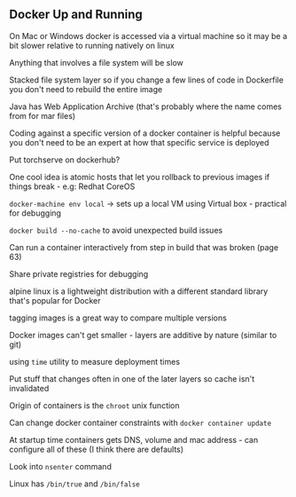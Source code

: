 ## Docker Up and Running 

On Mac or Windows docker is accessed via a virtual machine so it may be a bit slower relative to running natively on linux

Anything that involves a file system will be slow

Stacked file system layer so if you change a few lines of code in Dockerfile you don't need to rebuild the entire image

Java has Web Application Archive (that's probably where the name comes from for mar files)

Coding against a specific version of a docker container is helpful because you don't need to be an expert at how that specific service is deployed

Put torchserve on dockerhub?

One cool idea is atomic hosts that let you rollback to previous images if things break - e.g: Redhat CoreOS

`docker-machine env local` -> sets up a local VM using Virtual box - practical for debugging

`docker build --no-cache` to avoid unexpected build issues

Can run a container interactively from step in build that was broken (page 63)

Share private registries for debugging

alpine linux is a lightweight distribution with a different standard library that's popular for Docker

tagging images is a great way to compare multiple versions

Docker images can't get smaller - layers are additive by nature (similar to git)

using `time` utility to measure deployment times

Put stuff that changes often in one of the later layers so cache isn't invalidated

Origin of containers is the `chroot` unix function

Can change docker container constraints with `docker container update` 

At startup time containers gets DNS, volume and mac address - can configure all of these (I think there are defaults)

Look into `nsenter` command

Linux has `/bin/true` and `/bin/false`